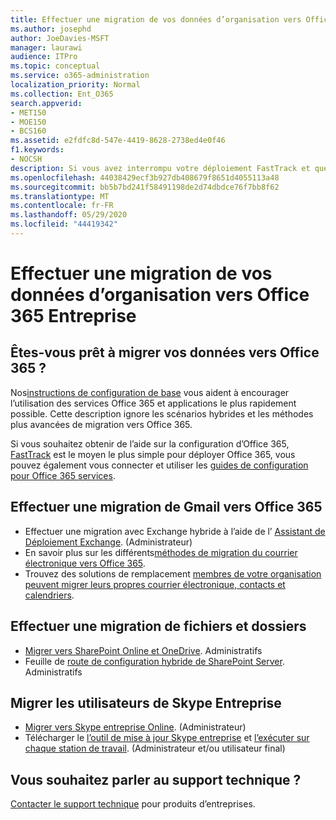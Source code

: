 ```yaml
---
title: Effectuer une migration de vos données d’organisation vers Office 365 Entreprise
ms.author: josephd
author: JoeDavies-MSFT
manager: laurawi
audience: ITPro
ms.topic: conceptual
ms.service: o365-administration
localization_priority: Normal
ms.collection: Ent_O365
search.appverid:
- MET150
- MOE150
- BCS160
ms.assetid: e2fdfc8d-547e-4419-8628-2738ed4e0f46
f1.keywords:
- NOCSH
description: Si vous avez interrompu votre déploiement FastTrack et que vous êtes prêt à migrer les données vers Office 365, il s’agit du point de départ.
ms.openlocfilehash: 44038429ecf3b927db408679f8651d4055113a48
ms.sourcegitcommit: bb5b7bd241f58491198de2d74dbdce76f7bb8f62
ms.translationtype: MT
ms.contentlocale: fr-FR
ms.lasthandoff: 05/29/2020
ms.locfileid: "44419342"
---
```

# <a name="migrate-your-organization-data-to-office-365-enterprise"></a>Effectuer une migration de vos données d’organisation vers Office 365 Entreprise

## <a name="ready-to-migrate-your-data-to-office-365"></a>Êtes-vous prêt à migrer vos données vers Office 365 ?

Nos[instructions de configuration de base](https://support.office.com/article/Set-up-Office-365-for-business-6a3a29a0-e616-4713-99d1-15eda62d04fa) vous aident à encourager l’utilisation des services Office 365 et applications le plus rapidement possible. Cette description ignore les scénarios hybrides et les méthodes plus avancées de migration vers Office 365. 
  
Si vous souhaitez obtenir de l’aide sur la configuration d’Office 365, [FastTrack](https://fasttrack.microsoft.com/office) est le moyen le plus simple pour déployer Office 365, vous pouvez également vous connecter et utiliser les [guides de configuration pour Office 365 services](setup-guides-for-office-365.md).

## <a name="migrate-email-to-office-365"></a>Effectuer une migration de Gmail vers Office 365
- Effectuer une migration avec Exchange hybride à l’aide de l’ [Assistant de Déploiement Exchange](https://technet.microsoft.com/exdeploy2013). (Administrateur)
- En savoir plus sur les différents[méthodes de migration du courrier électronique vers Office 365](https://support.office.com/article/Ways-to-migrate-multiple-email-accounts-to-Office-365-0a4913fe-60fb-498f-9155-a86516418842).
- Trouvez des solutions de remplacement [membres de votre organisation peuvent migrer leurs propres courrier électronique, contacts et calendriers](https://support.office.com/article/Migrate-email-and-contacts-to-Office-365-for-business-a3e3bddb-582e-4133-8670-e61b9f58627e).

## <a name="migrate-files-and-folders"></a>Effectuer une migration de fichiers et dossiers
- [Migrer vers SharePoint Online et OneDrive](https://docs.microsoft.com/sharepointmigration/migrate-to-sharepoint-online). Administratifs
- Feuille de [route de configuration hybride de SharePoint Server](https://docs.microsoft.com/SharePoint/hybrid/configuration-roadmaps). Administratifs

## <a name="migrate-skype-for-business-users"></a>Migrer les utilisateurs de Skype Entreprise
- [Migrer vers Skype entreprise Online](https://technet.microsoft.com/library/jj204969.aspx). (Administrateur)
- Télécharger le [l’outil de mise à jour Skype entreprise](https://www.microsoft.com/download/details.aspx?id=51659) et [l’exécuter sur chaque station de travail](https://support.office.com/article/Meeting-Update-Tool-for-Skype-for-Business-and-Lync-2b525fe6-ed0f-4331-b533-c31546fcf4d4). (Administrateur et/ou utilisateur final)
  
## <a name="need-to-talk-to-support"></a>Vous souhaitez parler au support technique ?
[Contacter le support technique](https://support.office.com/article/32a17ca7-6fa0-4870-8a8d-e25ba4ccfd4b) pour produits d’entreprises.
